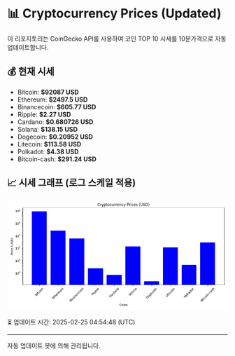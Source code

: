 
# 📊 Cryptocurrency Prices (Updated)

이 리포지토리는 CoinGecko API를 사용하여 코인 TOP 10 시세를 10분가격으로 자동 업데이트합니다.

## 💰 현재 시세
- Bitcoin: **$92087 USD**
- Ethereum: **$2497.5 USD**
- Binancecoin: **$605.77 USD**
- Ripple: **$2.27 USD**
- Cardano: **$0.680726 USD**
- Solana: **$138.15 USD**
- Dogecoin: **$0.20952 USD**
- Litecoin: **$113.58 USD**
- Polkadot: **$4.38 USD**
- Bitcoin-cash: **$291.24 USD**

## 📈 시세 그래프 (로그 스케일 적용)
![Crypto Prices](crypto_prices.png)

⏳ 업데이트 시간: 2025-02-25 04:54:48 (UTC)

---
자동 업데이트 봇에 의해 관리됩니다.
